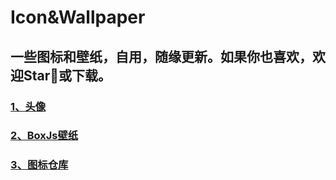 # Icon&Wallpaper

## 一些图标和壁纸，自用，随缘更新。如果你也喜欢，欢迎Star🌟或下载。

### [1、头像](https://github.com/iamhuangli/Icon/tree/main/Avatar)

### [2、BoxJs壁纸](https://github.com/iamhuangli/Icon/tree/main/BoxJS-Wallpaper)

### [3、图标仓库](https://github.com/iamhuangli/Icon/tree/main/Subscription)
